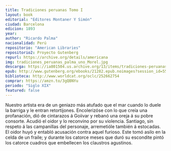 ```yaml
---
title: Tradiciones peruanas Tomo I
layout: book
editorial: "Editores Montaner Y Simón"
ciudad: Barcelona
edicion: 1893
year:
author: "Ricardo Palma"
nacionalidad: Perú
repositorio: "American Libraries"
repositorio2: Proyecto Gutenberg
repurl: https://archive.org/details/americana
img: tradiciones_peruanas_palma_uno_Morel.jpg
descarga: https://ia801504.us.archive.org/13/items/tradiciones-peruanas/Tradiciones%20peruanas.pdf
epub: http://www.gutenberg.org/ebooks/21282.epub.noimages?session_id=55c08cb20d864d3bb585db22ed86a32eedafa4d7
biblioteca: http://www.worldcat.org/oclc/252662754
comprar: https://amzn.to/3gQBNYu
periodo: "Siglo XIX"
featured: false
---
```

 

Nuestro artista era de un geniazo más atufado que el mar cuando lo duele la barriga y le entran retortijones. Encolerizóse con lo que creía una profanación, dió de cintarazos á Goiivar y rebanó una oreja á su pobre consorte. Acudió el oidor y lo reconvino por su violencia. Santiago, sin respeto á las campanillas del personaje, arremetióle también á estocadas.
El oidor huyó y entabló acusación contra aquel furioso. Este tomó asilo en la celda de un fraile; y durante los catorce meses que duró su escondite pintó los catorce cuadros que embellecen los claustros agustinos.

